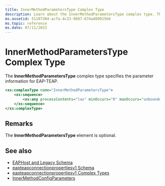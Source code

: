 ```yaml
---
title: InnerMethodParametersType Complex Type
description: Learn about the InnerMethodParametersType complex type. This optional type specifies parameter information for EAP-TEAP.
ms.assetid: 51187304-acfa-4c23-9687-674ad89915b6
ms.topic: reference
ms.date: 07/11/2023
---
```


# InnerMethodParametersType Complex Type

The **InnerMethodParametersType** complex type specifies the parameter information for EAP-TEAP.

```XML
<xs:complexType name="InnerMethodParametersType">
    <xs:sequence>
        <xs:any processContents="lax" minOccurs="0" maxOccurs="unbounded" namespace="##other"/>
    </xs:sequence>
</xs:complexType>
```

## Remarks

The **InnerMethodParametersType** element is optional.

## See also

- [EAPHost and Legacy Schema](eaphost-schemas.md)
- [eapteapconnectionpropertiesv1 Schema](eapteapconnectionpropertiesv1schema-schema.md)
- [eapteapconnectionpropertiesv1 Complex Types](eapteapconnectionpropertiesv1schema-complex-types.md)
- [InnerMethodConfigParameters](eapteapconnectionpropertiesv1schema-innermethodconfigparameters-complextype.md)
